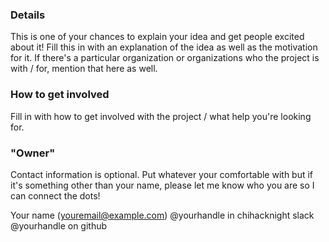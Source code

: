### Details
This is one of your chances to explain your idea and get people
excited about it! Fill this in with an explanation of the idea
as well as the motivation for it. If there's a particular organization
or organizations who the project is with / for, mention that here as well.

### How to get involved
Fill in with how to get involved with the project / what help
you're looking for.

### "Owner"
Contact information is optional. Put whatever your comfortable
with but if it's something other than your name, please let me know
who you are so I can connect the dots!

Your name (youremail@example.com)
@yourhandle in chihacknight slack
@yourhandle on github
